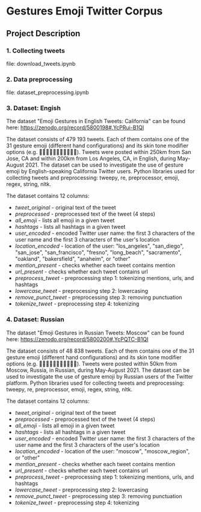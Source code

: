 # Gestures Emoji Twitter Corpus

## Project Description

### 1. Collecting tweets

file: download_tweets.ipynb 

### 2. Data preprocessing

file: dataset_preprocessing.ipynb

### 3. Dataset: Engish

The dataset "Emoji Gestures in English Tweets: California" can be found here: https://zenodo.org/record/5800198#.YcPRui-B1QI

The dataset consists of 479 193 tweets. Each of them contains one of the 31 gesture emoji (different hand configurations) and its skin tone modifier options (e.g. 🙏🙏🏿🙏🏾🙏🏽🙏🏼🙏🏻). Tweets were posted within 250km from San Jose, CA and within 200km from Los Angeles, CA, in English, during May-August 2021. The dataset can be used to investigate the use of gesture emoji by English-speaking California Twitter users. Python libraries used for collecting tweets and preprocessing: tweepy, re, preprocessor, emoji, regex, string, nltk.

The dataset contains 12 columns:

-  *tweet_original* - original text of the tweet
-  *preprocessed* - preprocessed text of the tweet (4 steps)
-  *all_emoji* - lists all emoji in a given tweet
-  *hashtags* - lists all hashtags in a given tweet
-  *user_encoded* - encoded Twitter user name: the first 3 characters of the user name and the first 3 characters of the user's location
-  *location_encoded* - location of the user: "los_angeles", "san_diego", "san_jose", "san_francisco", "fresno", "long_beach", "sacramento", "oakland", "bakersfield", "anaheim", or "other"
-  *mention_present* - checks whether each tweet contains mention
-  *url_present* - checks whether each tweet contains url
-  *preprocess_tweet* - preprocessing step 1: tokenizing mentions, urls, and hashtags
-  *lowercase_tweet* - preprocessing step 2: lowercasing
-  *remove_punct_tweet* - preprocessing step 3: removing punctuation
-  *tokenize_tweet* - preprocessing step 4: tokenizing
    
### 4. Dataset: Russian

The dataset "Emoji Gestures in Russian Tweets: Moscow" can be found here: https://zenodo.org/record/5800200#.YcPQTC-B1QI

The dataset consists of 48 838 tweets. Each of them contains one of the 31 gesture emoji (different hand configurations) and its skin tone modifier options (e.g. 🙏🙏🏿🙏🏾🙏🏽🙏🏼🙏🏻). Tweets were posted within 50km from Moscow, Russia, in Russian, during May-August 2021. The dataset can be used to investigate the use of gesture emoji by Russian users of the Twitter platform. Python libraries used for collecting tweets and preprocessing: tweepy, re, preprocessor, emoji, regex, string, nltk. 

The dataset contains 12 columns:

-  *tweet_original* - original text of the tweet
-  *preprocessed* - preprocessed text of the tweet (4 steps)
-  *all_emoji* - lists all emoji in a given tweet
-  *hashtags* - lists all hashtags in a given tweet
-  *user_encoded* - encoded Twitter user name: the first 3 characters of the user name and the first 3 characters of the user's location
-  *location_encoded* - location of the user: "moscow", "moscow_region", or "other"
-  *mention_present* - checks whether each tweet contains mention
-  *url_present* - checks whether each tweet contains url
-  *preprocess_tweet* - preprocessing step 1: tokenizing mentions, urls, and hashtags
-  *lowercase_tweet* - preprocessing step 2: lowercasing
-  *remove_punct_tweet* - preprocessing step 3: removing punctuation
-  *tokenize_tweet* - preprocessing step 4: tokenizing
    
    
